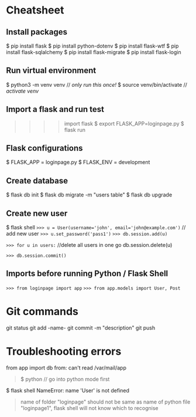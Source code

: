 # Cheatsheet

## Install packages
$   pip install flask
$   pip install python-dotenv
$   pip install flask-wtf
$   pip install flask-sqlalchemy
$   pip install flask-migrate
$   pip install flask-login

## Run virtual environment
$   python3 -m venv venv               // *only run this once!*
$   source venv/bin/activate            // *activate venv*

## Import a flask and run test
>>>> import flask
$   export FLASK_APP=loginpage.py
$   flask run

## Flask configurations
$   FLASK_APP = loginpage.py
$   FLASK_ENV = development

## Create database
$   flask db init
$   flask db migrate -m "users table"
$   flask db upgrade

## Create new user
$   flask shell
`>>> u = User(username='john', email='john@example.com')`       // add new user
`>>> u.set_password('pass1')`
`>>> db.session.add(u)`

`>>> for u in users:`                 //delete all users in one go
        db.session.delete(u)

`>>> db.session.commit()`

## Imports before running Python / Flask Shell
`>>> from loginpage import app`
`>>> from app.models import User, Post`

# Git commands
git status
git add -name-
git commit -m "description"
git push

# Troubleshooting errors
from app import db
from: can't read /var/mail/app
> $ python // go into python mode first

$ flask shell 
NameError: name 'User' is not defined
> name of folder "loginpage" should not be same as name of python file "loginpage1", flask shell will not know which to recognise

